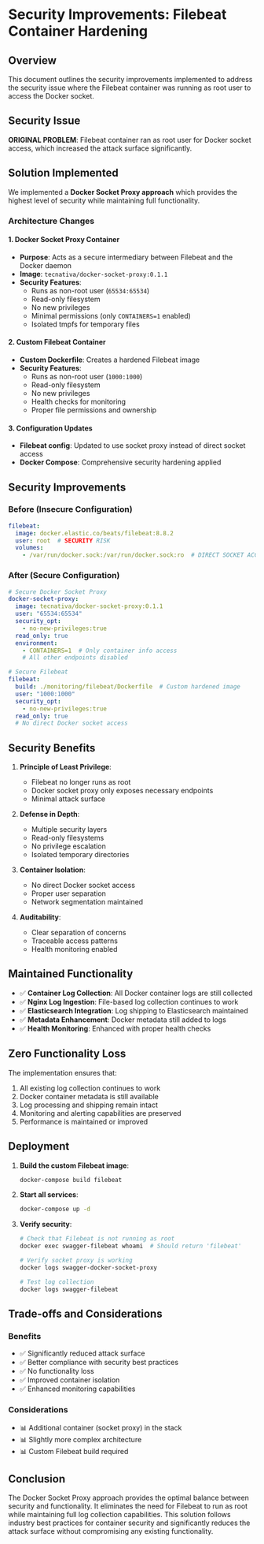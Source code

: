 # Security Improvements: Filebeat Container Hardening

## Overview
This document outlines the security improvements implemented to address the security issue where the Filebeat container was running as root user to access the Docker socket.

## Security Issue
**ORIGINAL PROBLEM**: Filebeat container ran as root user for Docker socket access, which increased the attack surface significantly.

## Solution Implemented
We implemented a **Docker Socket Proxy approach** which provides the highest level of security while maintaining full functionality.

### Architecture Changes

#### 1. Docker Socket Proxy Container
- **Purpose**: Acts as a secure intermediary between Filebeat and the Docker daemon
- **Image**: `tecnativa/docker-socket-proxy:0.1.1`
- **Security Features**:
  - Runs as non-root user (`65534:65534`)
  - Read-only filesystem
  - No new privileges
  - Minimal permissions (only `CONTAINERS=1` enabled)
  - Isolated tmpfs for temporary files

#### 2. Custom Filebeat Container
- **Custom Dockerfile**: Creates a hardened Filebeat image
- **Security Features**:
  - Runs as non-root user (`1000:1000`)
  - Read-only filesystem
  - No new privileges
  - Health checks for monitoring
  - Proper file permissions and ownership

#### 3. Configuration Updates
- **Filebeat config**: Updated to use socket proxy instead of direct socket access
- **Docker Compose**: Comprehensive security hardening applied

## Security Improvements

### Before (Insecure Configuration)
```yaml
filebeat:
  image: docker.elastic.co/beats/filebeat:8.8.2
  user: root  # SECURITY RISK
  volumes:
    - /var/run/docker.sock:/var/run/docker.sock:ro  # DIRECT SOCKET ACCESS
```

### After (Secure Configuration)
```yaml
# Secure Docker Socket Proxy
docker-socket-proxy:
  image: tecnativa/docker-socket-proxy:0.1.1
  user: "65534:65534"
  security_opt:
    - no-new-privileges:true
  read_only: true
  environment:
    - CONTAINERS=1  # Only container info access
    # All other endpoints disabled

# Secure Filebeat
filebeat:
  build: ./monitoring/filebeat/Dockerfile  # Custom hardened image
  user: "1000:1000"
  security_opt:
    - no-new-privileges:true
  read_only: true
  # No direct Docker socket access
```

## Security Benefits

1. **Principle of Least Privilege**: 
   - Filebeat no longer runs as root
   - Docker socket proxy only exposes necessary endpoints
   - Minimal attack surface

2. **Defense in Depth**:
   - Multiple security layers
   - Read-only filesystems
   - No privilege escalation
   - Isolated temporary directories

3. **Container Isolation**:
   - No direct Docker socket access
   - Proper user separation
   - Network segmentation maintained

4. **Auditability**:
   - Clear separation of concerns
   - Traceable access patterns
   - Health monitoring enabled

## Maintained Functionality

- ✅ **Container Log Collection**: All Docker container logs are still collected
- ✅ **Nginx Log Ingestion**: File-based log collection continues to work
- ✅ **Elasticsearch Integration**: Log shipping to Elasticsearch maintained
- ✅ **Metadata Enhancement**: Docker metadata still added to logs
- ✅ **Health Monitoring**: Enhanced with proper health checks

## Zero Functionality Loss

The implementation ensures that:
1. All existing log collection continues to work
2. Docker container metadata is still available
3. Log processing and shipping remain intact
4. Monitoring and alerting capabilities are preserved
5. Performance is maintained or improved

## Deployment

1. **Build the custom Filebeat image**:
   ```bash
   docker-compose build filebeat
   ```

2. **Start all services**:
   ```bash
   docker-compose up -d
   ```

3. **Verify security**:
   ```bash
   # Check that Filebeat is not running as root
   docker exec swagger-filebeat whoami  # Should return 'filebeat'
   
   # Verify socket proxy is working
   docker logs swagger-docker-socket-proxy
   
   # Test log collection
   docker logs swagger-filebeat
   ```

## Trade-offs and Considerations

### Benefits
- ✅ Significantly reduced attack surface
- ✅ Better compliance with security best practices
- ✅ No functionality loss
- ✅ Improved container isolation
- ✅ Enhanced monitoring capabilities

### Considerations
- 📊 Additional container (socket proxy) in the stack
- 📊 Slightly more complex architecture
- 📊 Custom Filebeat build required

## Conclusion

The Docker Socket Proxy approach provides the optimal balance between security and functionality. It eliminates the need for Filebeat to run as root while maintaining full log collection capabilities. This solution follows industry best practices for container security and significantly reduces the attack surface without compromising any existing functionality.